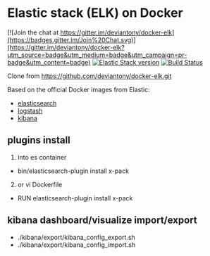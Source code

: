 # Elastic stack (ELK) on Docker
[![Join the chat at https://gitter.im/deviantony/docker-elk](https://badges.gitter.im/Join%20Chat.svg)](https://gitter.im/deviantony/docker-elk?utm_source=badge&utm_medium=badge&utm_campaign=pr-badge&utm_content=badge)
[![Elastic Stack version](https://img.shields.io/badge/ELK-6.4.0-blue.svg?style=flat)](https://github.com/deviantony/docker-elk/issues/312)
[![Build Status](https://api.travis-ci.org/deviantony/docker-elk.svg?branch=master)](https://travis-ci.org/deviantony/docker-elk)

Clone from https://github.com/deviantony/docker-elk.git

Based on the official Docker images from Elastic:

* [elasticsearch](https://github.com/elastic/elasticsearch-docker)
* [logstash](https://github.com/elastic/logstash-docker)
* [kibana](https://github.com/elastic/kibana-docker)

## plugins install
1. into es container 
+ bin/elasticsearch-plugin install x-pack
2. or vi Dockerfile 
+ RUN elasticsearch-plugin install x-pack

## kibana dashboard/visualize import/export
+ ./kibana/export/kibana_config_export.sh
+ ./kibana/export/kibana_config_import.sh
